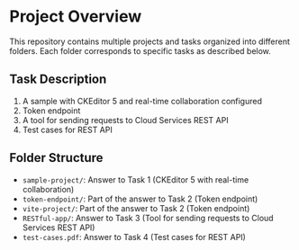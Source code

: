 # Project Overview

This repository contains multiple projects and tasks organized into different folders. Each folder corresponds to specific tasks as described below.

## Task Description

1. A sample with CKEditor 5 and real-time collaboration configured
2. Token endpoint
3. A tool for sending requests to Cloud Services REST API
4. Test cases for REST API

## Folder Structure

- `sample-project/`: Answer to Task 1 (CKEditor 5 with real-time collaboration)
- `token-endpoint/`: Part of the answer to Task 2 (Token endpoint)
- `vite-project/`: Part of the answer to Task 2 (Token endpoint)
- `RESTful-app/`: Answer to Task 3 (Tool for sending requests to Cloud Services REST API)
- `test-cases.pdf`: Answer to Task 4 (Test cases for REST API)
